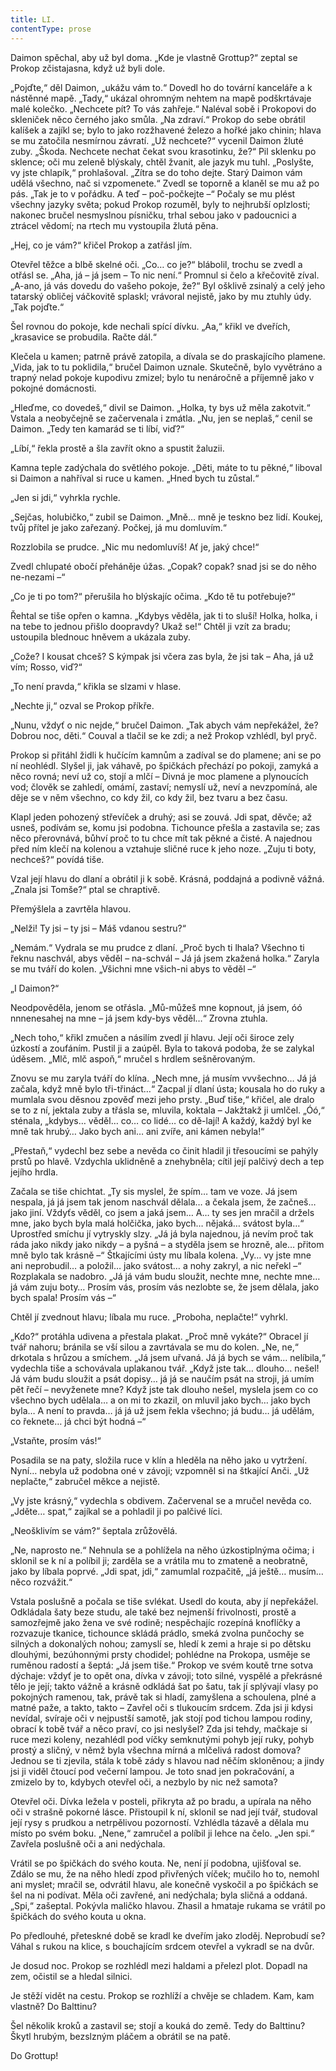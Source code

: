 ```yaml
---
title: LI.
contentType: prose
---
```


  

Daimon spěchal, aby už byl doma. „Kde je vlastně Grottup?“ zeptal se Prokop zčistajasna, když už byli dole.

„Pojďte,“ děl Daimon, „ukážu vám to.“ Dovedl ho do tovární kanceláře a k nástěnné mapě. „Tady,“ ukázal ohromným nehtem na mapě podškrtávaje malé kolečko. „Nechcete pít? To vás zahřeje.“ Naléval sobě i Prokopovi do skleniček něco černého jako smůla. „Na zdraví.“ Prokop do sebe obrátil kalíšek a zajíkl se; bylo to jako rozžhavené železo a hořké jako chinin; hlava se mu zatočila nesmírnou závratí. „Už nechcete?“ vycenil Daimon žluté zuby. „Škoda. Nechcete nechat čekat svou krasotinku, že?“ Pil sklenku po sklence; oči mu zeleně blýskaly, chtěl žvanit, ale jazyk mu tuhl. „Poslyšte, vy jste chlapík,“ prohlašoval. „Zítra se do toho dejte. Starý Daimon vám udělá všechno, nač si vzpomenete.“ Zvedl se toporně a klaněl se mu až po pás. „Tak je to v pořádku. A teď – poč-počkejte –“ Počaly se mu plést všechny jazyky světa; pokud Prokop rozuměl, byly to nejhrubší oplzlosti; nakonec bručel nesmyslnou písničku, trhal sebou jako v padoucnici a ztrácel vědomí; na rtech mu vystoupila žlutá pěna.

„Hej, co je vám?“ křičel Prokop a zatřásl jím.

Otevřel těžce a blbě skelné oči. „Co… co je?“ blábolil, trochu se zvedl a otřásl se. „Aha, já – já jsem – To nic není.“ Promnul si čelo a křečovitě zíval. „A-ano, já vás dovedu do vašeho pokoje, že?“ Byl ošklivě zsinalý a celý jeho tatarský obličej váčkovitě splaskl; vrávoral nejistě, jako by mu ztuhly údy. „Tak pojďte.“

Šel rovnou do pokoje, kde nechali spící dívku. „Aa,“ křikl ve dveřích, „krasavice se probudila. Račte dál.“

Klečela u kamen; patrně právě zatopila, a dívala se do praskajícího plamene. „Vida, jak to tu poklidila,“ bručel Daimon uznale. Skutečně, bylo vyvětráno a trapný nelad pokoje kupodivu zmizel; bylo tu nenáročně a příjemně jako v pokojné domácnosti.

„Hleďme, co dovedeš,“ divil se Daimon. „Holka, ty bys už měla zakotvit.“ Vstala a neobyčejně se začervenala i zmátla. „Nu, jen se neplaš,“ cenil se Daimon. „Tedy ten kamarád se ti líbí, viď?“

„Líbí,“ řekla prostě a šla zavřít okno a spustit žaluzii.

Kamna teple zadýchala do světlého pokoje. „Děti, máte to tu pěkné,“ liboval si Daimon a nahříval si ruce u kamen. „Hned bych tu zůstal.“

„Jen si jdi,“ vyhrkla rychle.

„Sejčas, holubičko,“ zubil se Daimon. „Mně… mně je teskno bez lidí. Koukej, tvůj přítel je jako zařezaný. Počkej, já mu domluvím.“

Rozzlobila se prudce. „Nic mu nedomluvíš! Ať je, jaký chce!“

Zvedl chlupaté obočí přeháněje úžas. „Copak? copak? snad jsi se do něho ne-nezami –“

„Co je ti po tom?“ přerušila ho blýskajíc očima. „Kdo tě tu potřebuje?“

Řehtal se tiše opřen o kamna. „Kdybys věděla, jak ti to sluší! Holka, holka, i na tebe to jednou přišlo doopravdy? Ukaž se!“ Chtěl ji vzít za bradu; ustoupila blednouc hněvem a ukázala zuby.

„Cože? I kousat chceš? S kýmpak jsi včera zas byla, že jsi tak – Aha, já už vím; Rosso, viď?“

„To není pravda,“ křikla se slzami v hlase.

„Nechte ji,“ ozval se Prokop příkře.

„Nunu, vždyť o nic nejde,“ bručel Daimon. „Tak abych vám nepřekážel, že? Dobrou noc, děti.“ Couval a tlačil se ke zdi; a než Prokop vzhlédl, byl pryč.

Prokop si přitáhl židli k hučícím kamnům a zadíval se do plamene; ani se po ní neohlédl. Slyšel ji, jak váhavě, po špičkách přechází po pokoji, zamyká a něco rovná; neví už co, stojí a mlčí – Divná je moc plamene a plynoucích vod; člověk se zahledí, omámí, zastaví; nemyslí už, neví a nevzpomíná, ale děje se v něm všechno, co kdy žil, co kdy žil, bez tvaru a bez času.

Klapl jeden pohozený střevíček a druhý; asi se zouvá. Jdi spat, děvče; až usneš, podívám se, komu jsi podobna. Tichounce přešla a zastavila se; zas něco přerovnává, bůhví proč to tu chce mít tak pěkné a čisté. A najednou před ním klečí na kolenou a vztahuje sličné ruce k jeho noze. „Zuju ti boty, nechceš?“ povídá tiše.

Vzal její hlavu do dlaní a obrátil ji k sobě. Krásná, poddajná a podivně vážná. „Znala jsi Tomše?“ ptal se chraptivě.

Přemýšlela a zavrtěla hlavou.

„Nelži! Ty jsi – ty jsi – Máš vdanou sestru?“

„Nemám.“ Vydrala se mu prudce z dlaní. „Proč bych ti lhala? Všechno ti řeknu naschvál, abys věděl – na-schvál – Já já jsem zkažená holka.“ Zaryla se mu tváří do kolen. „Všichni mne všich-ni abys to věděl –“

„I Daimon?“

Neodpověděla, jenom se otřásla. „Mů-můžeš mne kopnout, já jsem, óó nnnenesahej na mne – já jsem kdy-bys věděl…“ Zrovna ztuhla.

„Nech toho,“ křikl zmučen a násilím zvedl jí hlavu. Její oči široce zely úzkostí a zoufáním. Pustil ji a zaúpěl. Byla to taková podoba, že se zalykal úděsem. „Mlč, mlč aspoň,“ mručel s hrdlem sešněrovaným.

Znovu se mu zaryla tváří do klína. „Nech mne, já musím vvvšechno… Já já začala, když mně bylo tři-třináct…“ Zacpal jí dlaní ústa; kousala ho do ruky a mumlala svou děsnou zpověď mezi jeho prsty. „Buď tiše,“ křičel, ale dralo se to z ní, jektala zuby a třásla se, mluvila, koktala – Jakžtakž ji umlčel. „Óó,“ sténala, „kdybys… věděl… co… co lidé… co dě-lají! A každý, každý byl ke mně tak hrubý… Jako bych ani… ani zvíře, ani kámen nebyla!“

„Přestaň,“ vydechl bez sebe a nevěda co činit hladil ji třesoucími se pahýly prstů po hlavě. Vzdychla uklidněně a znehybněla; cítil její palčivý dech a tep jejího hrdla.

Začala se tiše chichtat. „Ty sis myslel, že spím… tam ve voze. Já jsem nespala, já já jsem tak jenom naschvál dělala… a čekala jsem, že začneš… jako jiní. Vždyťs věděl, co jsem a jaká jsem… A… ty ses jen mračil a držels mne, jako bych byla malá holčička, jako bych… nějaká… svátost byla…“ Uprostřed smíchu jí vytryskly slzy. „Já já byla najednou, já nevím proč tak ráda jako nikdy jako nikdy – a pyšná – a styděla jsem se hrozně, ale… přitom mně bylo tak krásně –“ Štkajícími ústy mu líbala kolena. „Vy… vy jste mne ani neprobudil… a položil… jako svátost… a nohy zakryl, a nic neřekl –“ Rozplakala se nadobro. „Já já vám budu sloužit, nechte mne, nechte mne… já vám zuju boty… Prosím vás, prosím vás nezlobte se, že jsem dělala, jako bych spala! Prosím vás –“

Chtěl jí zvednout hlavu; líbala mu ruce. „Proboha, neplačte!“ vyhrkl.

„Kdo?“ protáhla udivena a přestala plakat. „Proč mně vykáte?“ Obracel jí tvář nahoru; bránila se vší silou a zavrtávala se mu do kolen. „Ne, ne,“ drkotala s hrůzou a smíchem. „Já jsem uřvaná. Já já bych se vám… nelíbila,“ vydechla tiše a schovávala uplakanou tvář. „Když jste tak… dlouho… nešel! Já vám budu sloužit a psát dopisy… já já se naučím psát na stroji, já umím pět řečí – nevyženete mne? Když jste tak dlouho nešel, myslela jsem co co všechno bych udělala… a on mi to zkazil, on mluvil jako bych… jako bych byla… A není to pravda… já já už jsem řekla všechno; já budu… já udělám, co řeknete… já chci být hodná –“

„Vstaňte, prosím vás!“

Posadila se na paty, složila ruce v klín a hleděla na něho jako u vytržení. Nyní… nebyla už podobna oné v závoji; vzpomněl si na štkající Anči. „Už neplačte,“ zabručel měkce a nejistě.

„Vy jste krásný,“ vydechla s obdivem. Začervenal se a mručel nevěda co. „Jděte… spat,“ zajíkal se a pohladil ji po palčivé líci.

„Neošklivím se vám?“ šeptala zrůžovělá.

„Ne, naprosto ne.“ Nehnula se a pohlížela na něho úzkostiplnýma očima; i sklonil se k ní a políbil ji; zarděla se a vrátila mu to zmateně a neobratně, jako by líbala poprvé. „Jdi spat, jdi,“ zamumlal rozpačitě, „já ještě… musím… něco rozvážit.“

Vstala poslušně a počala se tiše svlékat. Usedl do kouta, aby jí nepřekážel. Odkládala šaty beze studu, ale také bez nejmenší frivolnosti, prostě a samozřejmě jako žena ve své rodině; nespěchajíc rozepíná knoflíčky a rozvazuje tkanice, tichounce skládá prádlo, smeká zvolna punčochy se silných a dokonalých nohou; zamyslí se, hledí k zemi a hraje si po dětsku dlouhými, bezúhonnými prsty chodidel; pohlédne na Prokopa, usměje se ruměnou radostí a šeptá: „Já jsem tiše.“ Prokop ve svém koutě trne sotva dýchaje: vždyť je to opět ona, dívka v závoji; toto silné, vyspělé a překrásné tělo je její; takto vážně a krásně odkládá šat po šatu, tak jí splývají vlasy po pokojných ramenou, tak, právě tak si hladí, zamyšlena a schoulena, plné a matné paže, a takto, takto – Zavřel oči s tlukoucím srdcem. Zda jsi ji kdysi nevídal, svíraje oči v nejpustší samotě, jak stojí pod tichou lampou rodiny, obrací k tobě tvář a něco praví, co jsi neslyšel? Zda jsi tehdy, mačkaje si ruce mezi koleny, nezahlédl pod víčky semknutými pohyb její ruky, pohyb prostý a sličný, v němž byla všechna mírná a mlčelivá radost domova? Jednou se ti zjevila, stála k tobě zády s hlavou nad něčím skloněnou; a jindy jsi ji viděl čtoucí pod večerní lampou. Je toto snad jen pokračování, a zmizelo by to, kdybych otevřel oči, a nezbylo by nic než samota?

Otevřel oči. Dívka ležela v posteli, přikryta až po bradu, a upírala na něho oči v strašně pokorné lásce. Přistoupil k ní, sklonil se nad její tvář, studoval její rysy s prudkou a netrpělivou pozorností. Vzhlédla tázavě a dělala mu místo po svém boku. „Nene,“ zamručel a políbil ji lehce na čelo. „Jen spi.“ Zavřela poslušně oči a ani nedýchala.

Vrátil se po špičkách do svého kouta. Ne, není jí podobna, ujišťoval se. Zdálo se mu, že na něho hledí zpod přivřených víček; mučilo ho to, nemohl ani myslet; mračil se, odvrátil hlavu, ale konečně vyskočil a po špičkách se šel na ni podívat. Měla oči zavřené, ani nedýchala; byla sličná a oddaná. „Spi,“ zašeptal. Pokývla maličko hlavou. Zhasil a hmataje rukama se vrátil po špičkách do svého kouta u okna.

Po předlouhé, přeteskné době se kradl ke dveřím jako zloděj. Neprobudí se? Váhal s rukou na klice, s bouchajícím srdcem otevřel a vykradl se na dvůr.

Je dosud noc. Prokop se rozhlédl mezi haldami a přelezl plot. Dopadl na zem, očistil se a hledal silnici.

Je stěží vidět na cestu. Prokop se rozhlíží a chvěje se chladem. Kam, kam vlastně? Do Balttinu?

Šel několik kroků a zastavil se; stojí a kouká do země. Tedy do Balttinu? Škytl hrubým, bezslzným pláčem a obrátil se na patě.

Do Grottup!
